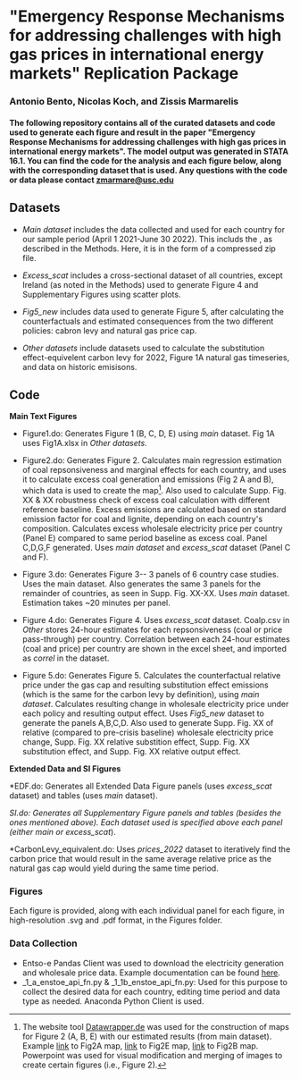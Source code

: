 # "Emergency Response Mechanisms for addressing challenges with high gas prices in international energy markets" Replication Package
### Antonio Bento, Nicolas Koch, and Zissis Marmarelis

#### The following repository contains all of the curated datasets and code used to generate each figure and result in the paper "Emergency Response Mechanisms for addressing challenges with high gas prices in international energy markets". The model output was generated in STATA 16.1. You can find the code for the analysis and each figure below, along with the corresponding dataset that is used. Any questions with the code or data please contact zmarmare@usc.edu

## Datasets 

 * *Main dataset* includes the data collected and used for each country for our sample period (April 1 2021-June 30 2022). This includs the , as described in the Methods. Here, it is in the form of a compressed zip file.

 * *Excess_scat* includes a cross-sectional dataset of all countries, except Ireland (as noted in the Methods) used to generate Figure 4 and Supplementary Figures using scatter plots.

 * *Fig5_new* includes data used to generate Figure 5, after calculating the counterfactuals and estimated consequences from the two different policies: cabron levy and natural gas price cap. 
  
 * *Other datasets* include datasets used to calculate the substitution effect-equivelent carbon levy for 2022, Figure 1A natural gas timeseries, and data on historic emisisons.

## Code

**Main Text Figures** 

 * Figure1.do: Generates Figure 1 (B, C, D, E) using *main* dataset. Fig 1A uses Fig1A.xlsx in *Other datasets*.

 * Figure2.do: Generates Figure 2. Calculates main regression estimation of coal repsonsiveness and marginal effects for each country, and uses it to calculate excess coal generation and emissions (Fig 2 A and B), which data is used to create the map[^1]. Also used to calculate Supp. Fig. XX & XX robustness check of excess coal calculation with different reference baseline. Excess emissions are calculated based on standard emission factor for coal and lignite, depending on each country's composition. Calculates excess wholesale electricity price per country (Panel E) compared to same period baseline as excess coal. Panel C,D,G,F generated. Uses *main dataset* and *excess_scat* dataset (Panel C and F).
  
 * Figure 3.do: Generates Figure 3-- 3 panels of 6 country case studies. Uses the main dataset. Also generates the same 3 panels for the remainder of countries, as seen in Supp. Fig. XX-XX. Uses *main* dataset. Estimation takes ~20 minutes per panel.
  
 * Figure 4.do: Generates Figure 4. Uses *excess_scat* dataset. Coalp.csv in *Other* stores 24-hour estimates for each repsonsiveness (coal or price pass-through) per country. Correlation between each 24-hour estimates (coal and price) per country are shown in the excel sheet, and imported as *correl* in the dataset. 
 
 * Figure 5.do: Generates Figure 5. Calculates the counterfactual relative price under the gas cap and resulting substitution effect emissions (which is the same for the carbon levy by definition), using *main dataset*. Calculates resulting change in wholesale electricity price under each policy and resulting output effect. Uses *Fig5_new* dataset to generate the panels A,B,C,D. Also used to generate Supp. Fig. XX of relative (compared to pre-crisis baseline) wholesale electricity price change, Supp. Fig. XX relative substition effect, Supp. Fig. XX substitution effect, and Supp. Fig. XX relative output effect.
 
 **Extended Data and SI Figures**

 *EDF.do: Generates all Extended Data Figure panels (uses *excess_scat* dataset) and tables (uses *main* dataset).

 *SI.do: Generates all Supplementary Figure panels and tables (besides the ones mentioned above). Each dataset used is specified above each panel (either *main* or excess_scat*).

 *CarbonLevy_equivalent.do: Uses *prices_2022* dataset to iteratively find the carbon price that would result in the same average relative price as the natural gas cap would yield during the same time period.

 
 ### Figures 

 Each figure is provided, along with each individual panel for each figure, in high-resolution .svg and .pdf format, in the Figures folder. 
 
### Data Collection
 * Entso-e Pandas Client was used to download the electricity generation and wholesale price data. Example documentation can be found [here](https://github.com/EnergieID/entsoe-py).
 * _1_a_enstoe_api_fn.py & _1_1b_enstoe_api_fn.py: Used for this purpose to collect the desired data for each country, editing time period and data type as needed. Anaconda Python Client is used.
 
[^1]: The website tool [Datawrapper.de](https://datawrapper.dwcdn.net/Wi1uA/1/) was used for the construction of maps for Figure 2 (A, B, E) with our estimated results (from main dataset). Example [link](https://www.datawrapper.de/_/3KERv/) to Fig2A map, [link](https://www.datawrapper.de/_/vwC3I/) to Fig2E map, [link](https://www.datawrapper.de/_/GBMrw/) to Fig2B map. Powerpoint was used for visual modification and merging of images to create certain figures (i.e., Figure 2).
